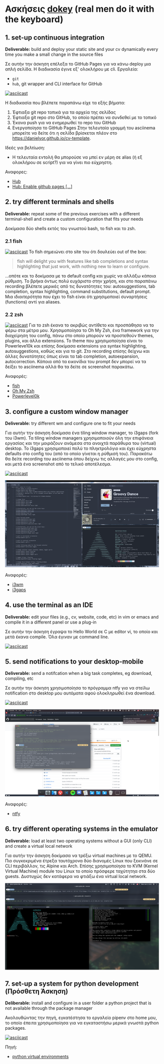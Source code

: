 # Ασκήσεις [dokey](https://github.com/courses-ionio/dokey) (real men do it with the keyboard)
## 1. set-up continuous integration
**Deliverable:** build and deploy your static site and your cv dynamically every time you make a small change in the source files

Σε αυτήν την άσκηση επέλεξα το GitHub Pages για να κάνω deploy μια απλή σελίδα. Η διαδικασία έγινε εξ' ολοκλήρου με cli.
Εργαλεία:
- `git`
- `hub`, git wrapper and CLI interface for GitHub


[![asciicast](https://asciinema.org/a/DyyScVIY1Qvuhbnvxo4Y88Ugs.svg)](https://asciinema.org/a/DyyScVIY1Qvuhbnvxo4Y88Ugs)

Η διαδικασία που βλέπετε παραπάνω είχε τα εξής βήματα:
1. Έφτιαξα git repo τοπικά για τα αρχεία της σελίδας
2. Έφτιαξα git repo στο GitHub, το οποίο πρέπει να συνδεθεί με το τοπικό
3. Έκανα push για να ενημερωθεί το repo του GitHub
4. Ενεργοποίησα τo GitHub Pages
Στην τελευταία γραμμή του asciinema μπορείτε να δείτε ότι η σελίδα βρίσκεται πλέον στο https://danielyor.github.io/cv-template.

Ιδεές για βελτίωση:
- Η τελευταία εντολή θα μπορούσε να μπεί εν μέρη σε alias (ή εξ ολοκλήρου σε script?) για να γίνει πιο εύχρηστη.

Αναφορες:
- [Hub](https://github.com/github/hub)
- [Hub: Enable github pages [...]](https://github.com/github/hub/issues/2302)

## 2. try different terminals and shells
**Deliverable:** repeat some of the previous exercises with a different terminal-shell and create a custom configuration that fits your needs

Δοκίμασα δύο shells εκτός του γνωστού bash, το fish και το zsh.

### 2.1 fish
[![asciicast](https://asciinema.org/a/BRATEzDPOmuVazR8W9SR2A5QY.svg)](https://asciinema.org/a/BRATEzDPOmuVazR8W9SR2A5QY)
Το fish σημειώνει στο site του ότι δουλεύει out of the box:
> fish will delight you with features like tab completions and syntax highlighting that just work, with nothing new to learn or configure.

...οπότε και το δοκίμασα με το default config και χωρίς να αλλάξω κάποια ρύθμιση. Το βρήκα όντως πολύ ευχάριστο στην χρήση, και στο παραπάνω recording βλέπετε μερικές από τις δυνατότητες του: autosuggestions, tab completion, syntax highlighting, command substitutions, default prompt. Μια ιδιαιτερότητα που έχει το fish είναι ότι χρησιμοποιεί συναρτήσεις (functions) αντί για aliases.

### 2.2 zsh
[![asciicast](https://asciinema.org/a/qTSdwH8fKrmh9mskJhwR71YjU.svg)](https://asciinema.org/a/qTSdwH8fKrmh9mskJhwR71YjU)
Για το zsh έκανα το ακριβώς αντίθετο και προσπάθησα να το φέρω στα μέτρα μου. Χρησιμοποίησα το Oh My Zsh, ένα framework για την διαχείρηση του config, πάνω στο οποίο μπορούν να προστεθούν themes, plugins, και άλλα extensions. Το theme που χρησιμοποίησα είναι το Powerleve10k και επίσης δοκίμασα extensions για syntax highlighting, autosuggestions, καθώς και για το git. Στο recording επίσης δείχνω και άλλες δυνατότητες όπως είναι τα tab completion, autoexpansion, autocorrection. Κάποια από τα εικονίδια του prompt δεν μπορεί να τα δείξει το asciinema αλλά θα τα δείτε σε screenshot παρακάτω.

Αναφορές:
- [fish](https://fishshell.com/)
- [Oh My Zsh](https://ohmyz.sh/)
- [Powerlevel0k](https://github.com/romkatv/powerlevel10k)

## 3. configure a custom window manager
**Deliverable:** try different wm and configure one to fit your needs

Για αυτήν την άσκηση δοκίμασα ένα tiling window manager, το i3gaps (fork του i3wm). Τα tiling window managers χρησιμοποιούν όλη την επιφάνεια εργασίας και την μοιράζουν ανάμεσα στα ανοιχτά παράθυρα του (virtual) desktop. Το i3gaps χρησιμοποιεί πολύ το πληκτρολόγιο και έχει εύχρηστα defaults στο config του (από το οποίο γίνεται η ρύθμισή του). Παρακάτω θα δείτε recording του asciinema όπου δείχνω τις αλλαγές μου στο config, και μετά ένα screenshot από το τελικό αποτέλεσμα.

[![asciicast](https://asciinema.org/a/7At179kHxgRtzXYr3CU4UETFE.svg)](https://asciinema.org/a/7At179kHxgRtzXYr3CU4UETFE)

![i3gaps](i3.png)

Αναφορές:
- [i3wm](https://i3wm.org/)
- [i3gaps](https://github.com/Airblader/i3)

## 4. use the terminal as an IDE
**Deliverable:** edit your files (e.g., cv, website, code, etc) in vim or emacs and compile it in a different panel or use a plug-in	

Σε αυτήν την άσκηση έγραψα το Hello World σε C με editor vi, το οποίο και μετά έκανα compile. Όλα έγιναν με command line.

[![asciicast](https://asciinema.org/a/glfKD5IeCH8gczbrLoCS2QM3F.svg)](https://asciinema.org/a/glfKD5IeCH8gczbrLoCS2QM3F)

## 5. send notifications to your desktop-mobile
**Deliverable:** send a notifcation when a big task completes, eg download, compiling, etc

Σε αυτήν την άσκηση χρησιμοποίησα το πρόγραμμα ntfy για να στείλω notification στο desktop μου αυτόματα αφού ολοκληρωθεί ένα download.

[![asciicast](https://asciinema.org/a/5k7Ei5c3EndPjf31nMNhreMiP.svg)](https://asciinema.org/a/5k7Ei5c3EndPjf31nMNhreMiP)

![ntfy](ntfy.png)

Αναφορές:
- [ntfy](https://github.com/dschep/ntfy)

## 6. try different operating systems in the emulator
**Deliverable:** load at least two operating systems without a GUI (only CLI) and create a virtual local network

Για αυτήν την άσκηση δοκίμασα να τρέξω virtual machines με το QEMU. Πιο συγκεκριμένα έτρεξα ταυτόχρονα δύο διανομές Linux που ξεκινάνε σε CLI περιβάλλον, τις Alpine και Arch. Επίσης χρησιμοποίησα το KVM (Kernel Virtual Machine) module του Linux το οποίο πρόσφερε ταχύτητηα στα δύο guests. Δυστυχώς δεν κατάφερα να φτιάξω ένα virtual local network.

![Virtual Machines](virtual_machines.png)

## 7. set-up a system for python development (Πρόσθετη Άσκηση)
**Deliberable:** install and configure in a user folder a python project that is not available through the package manager

Ακολουθώντας την πηγή, εγκατέστησα το εργαλείο pipenv στο home μου, το οποίο έπειτα χρησιμοποίησα για να εγκαταστήσω μερικά γνωστά python packages.

[![asciicast](https://asciinema.org/a/kESYimypV9o0Qgkr0eUzF5qsA.svg)](https://asciinema.org/a/kESYimypV9o0Qgkr0eUzF5qsA)

Πηγή:
- [python virtual environments](https://docs.python-guide.org/dev/virtualenvs/)
